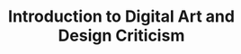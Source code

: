 ---
title: Introduction to Digital Art and Design Criticism
number: ART 211Y
academic-home: Arts & Arch
program-core: true
course-type: [Additional]
description: Introduction to Digital Art and Design Criticism (3) An introduction to the language, aesthetics, and cultural impacts of digital art and design in contemporary society.
bulletin-link: https://bulletins.psu.edu/search/?search=%22art+211y%22
pathway-list: [Digital Design, Media for Civic Enagement]
---